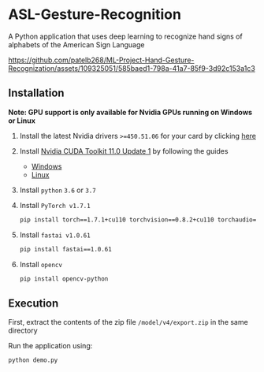 # ASL-Gesture-Recognition

A Python application that uses deep learning to recognize hand signs of alphabets of the American Sign Language


https://github.com/patelb268/ML-Project-Hand-Gesture-Recognization/assets/109325051/585baed1-798a-41a7-85f9-3d92c153a1c3




## Installation

**Note: GPU support is only available for Nvidia GPUs running on Windows or Linux**

1. Install the latest Nvidia drivers `>=450.51.06` for your card by clicking [here](https://www.nvidia.com/Download/index.aspx)

2. Install [Nvidia CUDA Toolkit 11.0 Update 1](https://developer.nvidia.com/cuda-11.0-update1-download-archive) by following the guides
    - [Windows](https://docs.nvidia.com/cuda/archive/11.0/cuda-installation-guide-microsoft-windows/index.html)
    - [Linux](https://docs.nvidia.com/cuda/archive/11.0/cuda-installation-guide-linux/index.html)

3. Install `python` `3.6` or `3.7`

4. Install `PyTorch v1.7.1`
    ```zsh
    pip install torch==1.7.1+cu110 torchvision==0.8.2+cu110 torchaudio==0.7.2 -f https://download.pytorch.org/whl/torch_stable.html
    ```

5. Install `fastai v1.0.61`
    ```zsh
    pip install fastai==1.0.61
    ```

6. Install `opencv`
    ```zsh
    pip install opencv-python
    ```

## Execution

First, extract the contents of the zip file `/model/v4/export.zip` in the same directory

Run the application using:
```zsh
python demo.py
```
